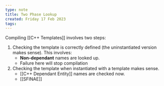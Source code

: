 ```yaml
---
type: note
title: Two Phase Lookup
created: Friday 17 Feb 2023
tags: 
---
```

Compiling [[C++ Templates]] involves two steps:
1) Checking the template is correctly defined (the uninstantiated version makes sense). This involves:
	- **Non-dependant** names are looked up. 
	- Failure here will stop compilation
2) Checking the template when instantiated with a template makes sense.
	- [[C++ Dependant Entity]] names are checked now.
	- [[SFINAE]]